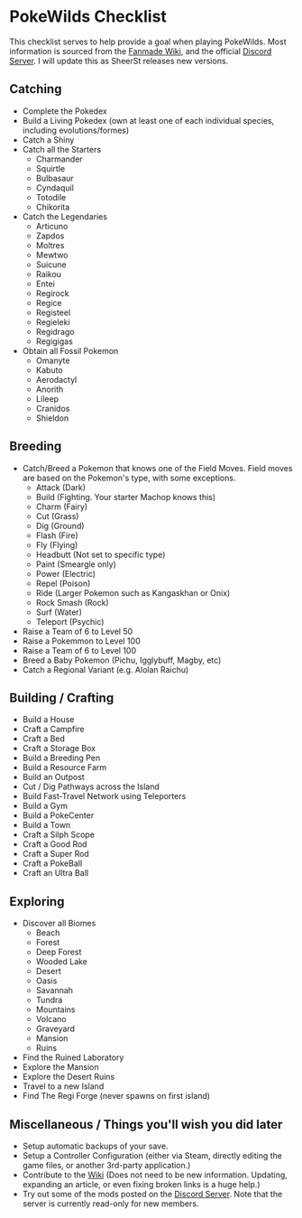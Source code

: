 # PokeWilds Checklist
This checklist serves to help provide a goal when playing PokeWilds. Most information is sourced from the [Fanmade Wiki](https://pokewilds.fandom.com/wiki/), and the official [Discord Server](https://discord.gg/). I will update this as SheerSt releases new versions.

## Catching
* Complete the Pokedex
* Build a Living Pokedex (own at least one of each individual species, including evolutions/formes)
* Catch a Shiny
* Catch all the Starters
  * Charmander
  * Squirtle
  * Bulbasaur
  * Cyndaquil
  * Totodile
  * Chikorita
* Catch the Legendaries
  * Articuno
  * Zapdos
  * Moltres
  * Mewtwo
  * Suicune
  * Raikou
  * Entei
  * Regirock
  * Regice
  * Registeel
  * Regieleki
  * Regidrago
  * Regigigas
* Obtain all Fossil Pokemon
  * Omanyte
  * Kabuto
  * Aerodactyl
  * Anorith
  * Lileep
  * Cranidos
  * Shieldon

## Breeding
* Catch/Breed a Pokemon that knows one of the Field Moves. Field moves are based on the Pokemon's type, with some exceptions.
  * Attack (Dark)
  * Build (Fighting. Your starter Machop knows this)
  * Charm (Fairy)
  * Cut (Grass)
  * Dig (Ground)
  * Flash (Fire)
  * Fly (Flying)
  * Headbutt (Not set to specific type)
  * Paint (Smeargle only)
  * Power (Electric)
  * Repel (Poison)
  * Ride (Larger Pokemon such as Kangaskhan or Onix)
  * Rock Smash (Rock)
  * Surf (Water)
  * Teleport (Psychic)
* Raise a Team of 6 to Level 50
* Raise a Pokemmon to Level 100
* Raise a Team of 6 to Level 100
* Breed a Baby Pokemon (Pichu, Igglybuff, Magby, etc)
* Catch a Regional Variant (e.g. Alolan Raichu)

## Building / Crafting
* Build a House
* Craft a Campfire
* Craft a Bed
* Craft a Storage Box
* Build a Breeding Pen
* Build a Resource Farm
* Build an Outpost
* Cut / Dig Pathways across the Island
* Build Fast-Travel Network using Teleporters
* Build a Gym
* Build a PokeCenter
* Build a Town
* Craft a Silph Scope
* Craft a Good Rod
* Craft a Super Rod
* Craft a PokeBall
* Craft an Ultra Ball

## Exploring
* Discover all Biomes
  * Beach
  * Forest
  * Deep Forest
  * Wooded Lake
  * Desert
  * Oasis
  * Savannah
  * Tundra
  * Mountains
  * Volcano
  * Graveyard
  * Mansion
  * Ruins
* Find the Ruined Laboratory
* Explore the Mansion
* Explore the Desert Ruins
* Travel to a new Island
* Find The Regi Forge (never spawns on first island)

## Miscellaneous / Things you'll wish you did later
* Setup automatic backups of your save.
* Setup a Controller Configuration (either via Steam, directly editing the game files, or another 3rd-party application.)
* Contribute to the [Wiki](https://pokewilds.fandom.com/wiki/) (Does not need to be new information. Updating, expanding an article, or even fixing broken links is a huge help.)
* Try out some of the mods posted on the [Discord Server](https://discord.gg/). Note that the server is currently read-only for new members.
